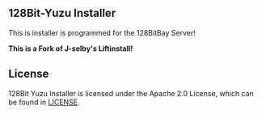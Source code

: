 ## 128Bit-Yuzu Installer

This is installer is programmed for the 128BitBay Server!

**This is a Fork of J-selby's Liftinstall!**

## License

128Bit Yuzu Installer is licensed under the Apache 2.0 License, which can be found in [LICENSE](LICENSE).
